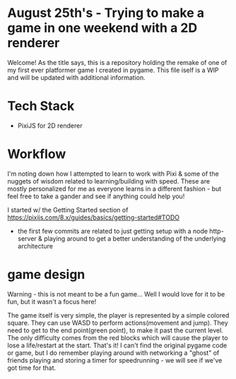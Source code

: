 # August 25th's - Trying to make a game in one weekend with a 2D renderer
Welcome! As the title says, this is a repository holding the remake of one of my first ever platformer game I created in pygame. 
This file iself is a WIP and will be updated with additional information.


# Tech Stack
- PixiJS for 2D renderer

# Workflow
I'm noting down how I attempted to learn to work with Pixi & some of the nuggets of wisdom related to learning/building with speed. These are mostly personalized for me as everyone learns in a different fashion - but feel free to take a gander and see if anything could help you!

I started w/ the Getting Started section of https://pixijs.com/8.x/guides/basics/getting-started#TODO
- the first few commits are related to just getting setup with a node http-server & playing around to get a better understanding of the underlying architecture


# game design
Warning - this is not meant to be a fun game... Well I would love for it to be fun, but it wasn't a focus here!

The game itself is very simple, the player is represented by a simple colored square. They can use WASD to perform actions(movement and jump).
They need to get to the end point(green point), to make it past the current level. The only difficulty comes from the red blocks which will cause the player to lose a life/restart at the start.
That's it! I can't find the original pygame code or game, but I do remember playing around with networking a "ghost" of friends playing and storing a timer for speedrunning - we will see if we've got time for that.